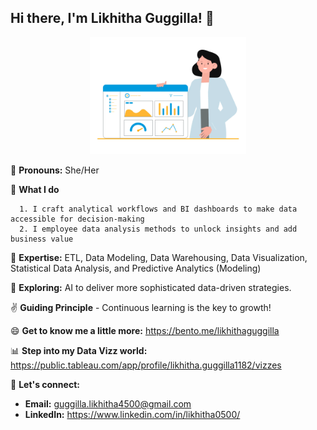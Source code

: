 ## Hi there, I'm Likhitha Guggilla! 👋

<p align="center">
<img src="https://github.com/LikhithaGuggilla/LikhithaGuggilla/blob/main/github_gif.gif" width="250" />
</p>

👧 **Pronouns:** She/Her

👔 **What I do**

      1. I craft analytical workflows and BI dashboards to make data accessible for decision-making 
      2. I employee data analysis methods to unlock insights and add business value

🌱 **Expertise:** ETL, Data Modeling, Data Warehousing, Data Visualization, Statistical Data Analysis, and Predictive Analytics (Modeling)

🧠 **Exploring:** AI to deliver more sophisticated data-driven strategies.

✌️ **Guiding Principle** - Continuous learning is the key to growth!
     
😄 **Get to know me a little more:** https://bento.me/likhithaguggilla

📊 **Step into my Data Vizz world:** https://public.tableau.com/app/profile/likhitha.guggilla1182/vizzes


🤝 **Let's connect:**  
   - **Email:** [guggilla.likhitha4500@gmail.com](mailto:guggilla.likhitha4500@gmail.com)  
   - **LinkedIn:** https://www.linkedin.com/in/likhitha0500/

















